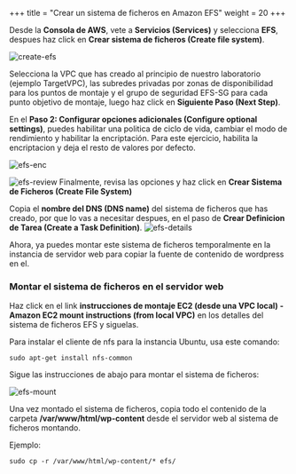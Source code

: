 +++
title = "Crear un sistema de ficheros en Amazon EFS"
weight = 20
+++

Desde la **Consola de AWS**, vete a **Servicios (Services)** y selecciona **EFS**, despues haz click en **Crear sistema de ficheros (Create file system)**.

![create-efs](/ecs/create-efs.png)

Selecciona la VPC que has creado al principio de nuestro laboratorio (ejemplo TargetVPC), las subredes privadas por zonas de disponibilidad para los puntos de montaje y el grupo de seguridad EFS-SG para cada punto objetivo de montaje, luego haz click en **Siguiente Paso (Next Step)**.

En el  **Paso 2: Configurar opciones adicionales (Configure optional settings)**, puedes habilitar una politica de ciclo de vida, cambiar el modo de rendimiento y habilitar la encriptación. Para este ejercicio, habilita la encriptacion y deja el resto de valores por defecto.

![efs-enc](/ecs/efs-enc.png)

![efs-review](/ecs/efs-review.png)
Finalmente, revisa las opciones y haz click en **Crear Sistema de Ficheros (Create File System)**

Copia el **nombre del DNS (DNS name)** del sistema de ficheros que has creado, por que lo vas a necesitar despues, en el paso de **Crear Definicion de Tarea (Create a Task Definition)**.
![efs-details](/ecs/efs-details.png)

Ahora, ya puedes montar este sistema de ficheros temporalmente en la instancia de servidor web para copiar la fuente de contenido de wordpress en el.

### Montar el sistema de ficheros en el servidor web

Haz click en el link **instrucciones de montaje EC2 (desde una VPC local) - Amazon EC2 mount instructions (from local VPC)** en los detalles del sistema de ficheros EFS y siguelas.

Para instalar el cliente de nfs para la instancia Ubuntu, usa este comando:

```
sudo apt-get install nfs-common
```

Sigue las instrucciones de abajo para montar el sistema de ficheros:

![efs-mount](/ecs/efs-mount.png)

Una vez montado el sistema de ficheros, copia todo el contenido de la carpeta **/var/www/html/wp-content** desde el servidor web al sistema de ficheros montando.

Ejemplo:
```
sudo cp -r /var/www/html/wp-content/* efs/
```
